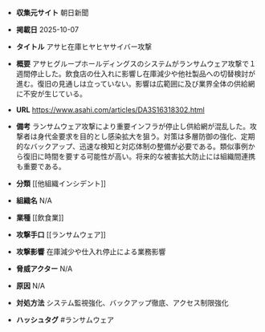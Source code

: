 - **収集元サイト**
朝日新聞

- **掲載日**
2025-10-07

- **タイトル**
アサヒ在庫ヒヤヒヤサイバー攻撃

- **概要**
アサヒグループホールディングスのシステムがランサムウェア攻撃で１週間停止した。飲食店の仕入れに影響し在庫減少や他社製品への切替検討が進む。復旧の見通しは立っていない。影響は広範囲に及び業界全体の供給網に不安が生じている。

- **URL**
https://www.asahi.com/articles/DA3S16318302.html

- **備考**
ランサムウェア攻撃により重要インフラが停止し供給網が混乱した。攻撃者は身代金要求を目的とし感染拡大を狙う。対策は多層防御の強化、定期的なバックアップ、迅速な検知と対応体制の整備が必要である。類似事例から復旧に時間を要する可能性が高い。将来的な被害拡大防止には組織間連携も重要である。

- **分類**
[[他組織インシデント]]

- **組織名**
N/A

- **業種**
[[飲食業]]

- **攻撃手口**
[[ランサムウェア]]

- **攻撃影響**
在庫減少や仕入れ停止による業務影響

- **脅威アクター**
N/A

- **原因**
N/A

- **対処方法**
システム監視強化、バックアップ徹底、アクセス制限強化

- **ハッシュタグ**
#ランサムウェア
